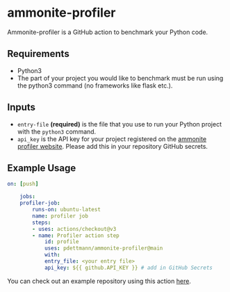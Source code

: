 # ammonite-profiler

Ammonite-profiler is a GitHub action to benchmark your Python code.

## Requirements
* Python3
* The part of your project you would like to benchmark must be run using the python3 command (no frameworks like flask etc.).

## Inputs
* `entry-file` **(required)** is the file that you use to run your Python project with the `python3` command.
* `api_key` is the API key for your project registered on the [ammonite profiler website]. Please add this in your repository GitHub secrets.

## Example Usage

```yml
on: [push]

    jobs:
    profiler-job:
        runs-on: ubuntu-latest
        name: profiler job
        steps:
        - uses: actions/checkout@v3
        - name: Profiler action step
            id: profile
            uses: pdettmann/ammonite-profiler@main
            with:
            entry_file: <your entry file>
            api_key: ${{ github.API_KEY }} # add in GitHub Secrets
```

You can check out an example repository using this action [here].

[ammonite profiler website]: <https://ammonite-profiler.xyz>
[here]: <https://github.com/pdettmann/python_test_app>
